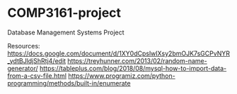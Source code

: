 # COMP3161-project
Database Management Systems Project


Resources:
https://docs.google.com/document/d/1XY0dCpslwIXsy2bmOJK7sGCPvNYR_ydtBJldjShRtj4/edit
https://treyhunner.com/2013/02/random-name-generator/
https://tableplus.com/blog/2018/08/mysql-how-to-import-data-from-a-csv-file.html
https://www.programiz.com/python-programming/methods/built-in/enumerate